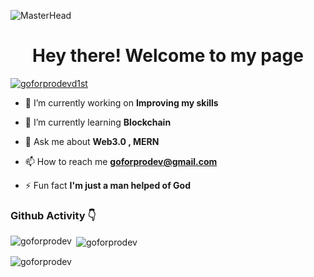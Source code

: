![MasterHead](https://cdn.dribbble.com/userupload/4572402/file/original-2f21572140785d725a013c17720a5951.png?compress=1&resize=1200x300)
<h1 align="center">Hey there! Welcome to my page</h1>

<p align="left"> <a href="https://twitter.com/goforprodevd1st" target="blank"><img src="https://img.shields.io/twitter/follow/goforprodevd1st?logo=twitter&style=for-the-badge" alt="goforprodevd1st" /></a> </p>

- 🔭 I’m currently working on **Improving my skills**

- 🌱 I’m currently learning **Blockchain**

- 💬 Ask me about **Web3.0 , MERN**

- 📫 How to reach me **goforprodev@gmail.com**

- ⚡ Fun fact **I'm just a man helped of God**


<h3>Github Activity 👇</h3>
<p><img align="left" src="https://github-readme-stats.vercel.app/api/top-langs?username=goforprodev&show_icons=true&locale=en&layout=compact&theme=tokyonight" alt="goforprodev" /></p>

<p>&nbsp;<img align="center" src="https://github-readme-stats.vercel.app/api?username=goforprodev&show_icons=true&locale=en&theme=tokyonight" alt="goforprodev" /></p>

<p><img align="center" src="https://github-readme-streak-stats.herokuapp.com/?user=goforprodev&&theme=tokyonight" alt="goforprodev" /></p>
